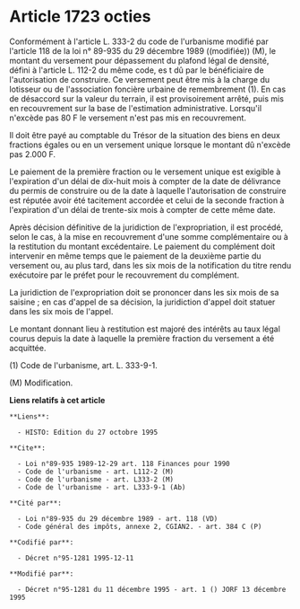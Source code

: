 # Article 1723 octies

Conformément à l'article L. 333-2 du code de l'urbanisme modifié par l'article 118 de la loi n° 89-935 du 29 décembre 1989
((modifiée)) (M), le montant du versement pour dépassement du plafond légal de densité, défini à l'article L. 112-2 du même
code, es t dû par le bénéficiaire de l'autorisation de construire. Ce versement peut être mis à la charge du lotisseur ou de
l'association foncière urbaine de remembrement (1). En cas de désaccord sur la valeur du terrain, il est provisoirement
arrêté, puis mis en recouvrement sur la base de l'estimation administrative. Lorsqu'il n'excède pas 80 F le versement n'est
pas mis en recouvrement.

Il doit être payé au comptable du Trésor de la situation des biens en deux fractions égales ou en un versement unique lorsque
le montant dû n'excède pas 2.000 F.

Le paiement de la première fraction ou le versement unique est exigible à l'expiration d'un délai de dix-huit mois à compter
de la date de délivrance du permis de construire ou de la date à laquelle l'autorisation de construire est réputée avoir été
tacitement accordée et celui de la seconde fraction à l'expiration d'un délai de trente-six mois à compter de cette même
date.

Après décision définitive de la juridiction de l'expropriation, il est procédé, selon le cas, à la mise en recouvrement d'une
somme complémentaire ou à la restitution du montant excédentaire. Le paiement du complément doit intervenir en même temps que
le paiement de la deuxième partie du versement ou, au plus tard, dans les six mois de la notification du titre rendu
exécutoire par le préfet pour le recouvrement du complément.

La juridiction de l'expropriation doit se prononcer dans les six mois de sa saisine ; en cas d'appel de sa décision, la
juridiction d'appel doit statuer dans les six mois de l'appel.

Le montant donnant lieu à restitution est majoré des intérêts au taux légal courus depuis la date à laquelle la première
fraction du versement a été acquittée.

(1) Code de l'urbanisme, art. L. 333-9-1.

(M) Modification.

**Liens relatifs à cet article**

	**Liens**:

	  - HISTO: Edition du 27 octobre 1995

	**Cite**:

	  - Loi n°89-935 1989-12-29 art. 118 Finances pour 1990
	  - Code de l'urbanisme - art. L112-2 (M)
	  - Code de l'urbanisme - art. L333-2 (M)
	  - Code de l'urbanisme - art. L333-9-1 (Ab)

	**Cité par**:

	  - Loi n°89-935 du 29 décembre 1989 - art. 118 (VD)
	  - Code général des impôts, annexe 2, CGIAN2. - art. 384 C (P)

	**Codifié par**:

	  - Décret n°95-1281 1995-12-11

	**Modifié par**:

	  - Décret n°95-1281 du 11 décembre 1995 - art. 1 () JORF 13 décembre 1995
